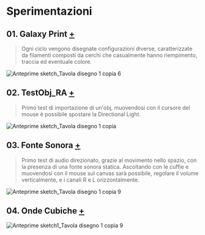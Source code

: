 # Sperimentazioni
## 01. Galaxy Print [+](https://editor.p5js.org/RobertoAlesi/full/rDXx8fK8P)
>Ogni ciclo vengono disegnate configurazioni diverse, caratterizzate da filamenti composti da cerchi che casualmente hanno riempimento, traccia ed eventuale colore.

![Anteprime sketch_Tavola disegno 1 copia 6](https://user-images.githubusercontent.com/76455356/114795238-65934800-9d8e-11eb-90c5-bb2a084a0c88.png)


## 02. TestObj_RA [+](https://editor.p5js.org/RobertoAlesi/full/CiaDJjI89)
>Primo test di importazione di un'obj, muovendosi con il cursore del mouse è possibile spostare la Directional Light.

![Anteprime sketch_Tavola disegno 1 copia](https://user-images.githubusercontent.com/76455356/114795669-6a0c3080-9d8f-11eb-8889-03c7dfd90558.png)


## 03. Fonte Sonora [+](https://editor.p5js.org/RobertoAlesi/full/uRUO9Axk3)
>Primo test di audio direzionato, grazie al movimento nello spazio, con la presenza di una fonte sonora statica.
>Ascoltando con le cuffie e muovendosi con il mouse sul canvas sarà possibile, regolare il volume verticalmente, e i canali R e L orizzontalmente.

![Anteprime sketch_Tavola disegno 1 copia 9](https://user-images.githubusercontent.com/76455356/116573164-db5dee80-a90c-11eb-857d-713db5d76012.png)


## 04. Onde Cubiche [+](https://editor.p5js.org/RobertoAlesi/full/4CiKxL7PB)

![Anteprime sketch1_Tavola disegno 1 copia 9](https://user-images.githubusercontent.com/76455356/116577889-2bd74b00-a911-11eb-91fb-70d0cb56b6ac.png)


